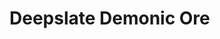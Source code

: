 # Deepslate Demonic Ore

<figure><img src="https://github.com/user-attachments/assets/3a504ca0-f0e8-4d24-af8b-8d7c65985827" alt=""><figcaption></figcaption></figure>

